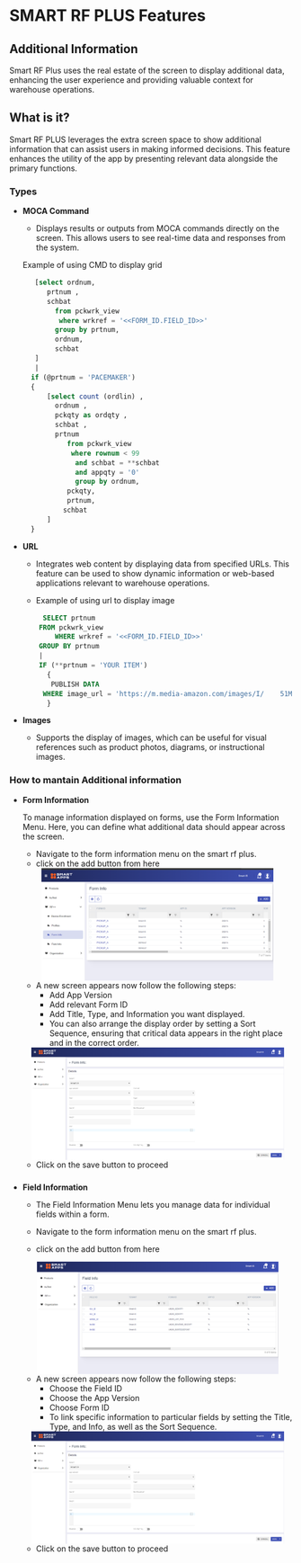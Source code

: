 # SMART RF PLUS Features


## Additional Information

Smart RF Plus uses the  real estate of the screen to display 
additional data, enhancing the user experience and providing valuable context for warehouse operations.

## What is it?

Smart RF PLUS leverages the extra screen space to show additional information that can assist users in making informed decisions. This feature enhances the utility of the app by presenting relevant data alongside the primary functions.

### Types

- **MOCA Command**
  - Displays results or outputs from MOCA commands directly on the screen. This allows users to see real-time data and responses from the system.

  Example of using CMD to display grid

  ```sql
     [select ordnum, 
        prtnum , 
        schbat 
          from pckwrk_view 
           where wrkref = '<<FORM_ID.FIELD_ID>>'
          group by prtnum, 
          ordnum, 
          schbat 
     ] 
     |
    if (@prtnum = 'PACEMAKER')
    {
        [select count (ordlin) , 
          ordnum , 
          pckqty as ordqty , 
          schbat , 
          prtnum 
             from pckwrk_view 
              where rownum < 99 
               and schbat = **schbat 
               and appqty = '0' 
               group by ordnum,
             pckqty,
             prtnum,
            schbat
        ]
    }


- **URL**
  - Integrates web content by displaying data from specified URLs. This feature can be used to show dynamic information or web-based applications relevant to warehouse operations.

  - Example of using url to display image 
  ```sql 
       SELECT prtnum 
      FROM pckwrk_view 
          WHERE wrkref = '<<FORM_ID.FIELD_ID>>' 
      GROUP BY prtnum 
      |
      IF (**prtnum = 'YOUR ITEM')
        {
         PUBLISH DATA 
       WHERE image_url = 'https://m.media-amazon.com/images/I/    51MJdhzJ5oL._AC_.jpg' 
        }
  
   ```

- **Images**
  - Supports the display of images, which can be useful for visual references such as product photos, diagrams, or instructional images.

### How to mantain Additional information 
- **Form Information**
  
   To manage information displayed on forms, use the Form Information Menu. Here, you can define what additional data should appear across the screen.

  - Navigate to the form information menu  on the smart rf plus.
  - click on the add button from here  

  <img src="./attachments/additional information/Form_info.png" alt="undirectedmenu" style="height: 200px;margin:auto;display:block">


  - A new screen appears now follow the following steps: 
    - Add App Version
    - Add relevant Form ID
    - Add Title, Type, and Information you want displayed.
    - You can also arrange the display order by setting a Sort      Sequence, ensuring that critical data appears in the right place and in the correct order.
 
  <img src="./attachments/additional information/Form_info_dtl.png" alt="undirectedmenu" style="height: 200px;margin:auto;display:block">
  
  - Click on the save button to proceed
### 
- **Field Information**
  - The Field Information Menu lets you manage data for individual fields within a form.

  - Navigate to the form information menu  on the smart rf plus.
  - click on the add button from here 
  
  <img src="./attachments/additional information/Field_infoi.png" alt="undirectedmenu" style="height: 200px;margin:auto;display:block">
   
  - A new screen appears now follow the following steps:
    - Choose the Field ID
    - Choose the App Version
    - Choose Form ID
    - To link specific information to particular fields by setting the Title, Type, and Info, as well as the Sort Sequence.

  <img src="./attachments/additional information/Form_info_dtl.png" alt="undirectedmenu" style="height: 200px;margin:auto;display:block">

  - Click on the save button to proceed
